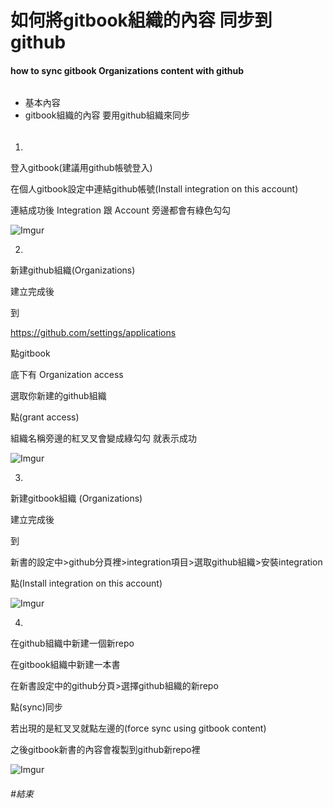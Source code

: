 # 如何將gitbook組織的內容 同步到github
#### how to sync gitbook Organizations content with github
###### #
* 基本內容
 * gitbook組織的內容 要用github組織來同步
 
###### #

1.

登入gitbook(建議用github帳號登入)

在個人gitbook設定中連結github帳號(Install integration on this account)

連結成功後 Integration 跟 Account 旁邊都會有綠色勾勾

![Imgur](http://i.imgur.com/K5iXjuw.jpg)


2.

新建github組織(Organizations)

建立完成後

到

https://github.com/settings/applications

點gitbook

底下有 Organization access

選取你新建的github組織 

點(grant access)

組織名稱旁邊的紅叉叉會變成綠勾勾 就表示成功

![Imgur](http://i.imgur.com/LNt4qEQ.jpg)


3.

新建gitbook組織 (Organizations)

建立完成後

到

新書的設定中>github分頁裡>integration項目>選取github組織>安裝integration

點(Install integration on this account)

![Imgur](http://i.imgur.com/nsHYQJV.jpg)


4.

在github組織中新建一個新repo

在gitbook組織中新建一本書

在新書設定中的github分頁>選擇github組織的新repo

點(sync)同步

若出現的是紅叉叉就點左邊的(force sync using gitbook content) 

之後gitbook新書的內容會複製到github新repo裡

![Imgur](http://i.imgur.com/vtj3xlZ.jpg)



###### #結束


